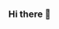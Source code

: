 ### Hi there 👋

<!--
**puppe1990/puppe1990** is a ✨ _special_ ✨ repository because its `README.md` (this file) appears on your GitHub profile.

<table>
<tr>
  <td colspan="2">
    <a href="https://matheuspuppe.netlify.app/">
      <img align="left" style="padding-right: 12px" alt="Ruby" width="32px" src="https://github.com/github/explore/raw/master/topics/ruby/ruby.png" />
      <img align="left" style="padding-right: 12px" alt="JavaScript" width="32px" src="https://github.com/github/explore/raw/master/topics/javascript/javascript.png" />
      <img align="left" style="padding-right: 12px" alt="JavaScript" width="32px" src="https://github.com/github/explore/raw/master/topics/elixir/elixir.png" />
      <img align="left" style="padding-right: 12px" alt="JavaScript" width="32px" src="https://github.com/github/explore/raw/master/topics/php/php.png" />
      <img align="left" style="padding-right: 12px" alt="SQL" width="32px" src="https://github.com/github/explore/raw/master/topics/sql/sql.png" />
    </a>
  </td>
</tr>
  <tr>
    <td>
      <a href="https://github-readme-stats.vercel.app/api?username=puppe1990&theme=dracula&show_icons=true">
        <img align="left" src="https://github-readme-stats.vercel.app/api?username=puppe1990&show_icons=true&theme=dracula" />
      </a>
    </td>
    <td>
      <a href="https://github-readme-stats.vercel.app/api/top-langs/?username=puppe1990&theme=dracula&hide=html">
        <img align="left" src="https://github-readme-stats.vercel.app/api/top-langs/?username=puppe1990&layout=compact&theme=dracula&hide=html" />
      </a>
    </td>
  </tr>
</table>
